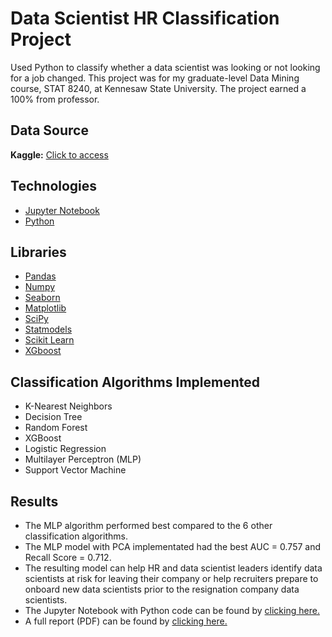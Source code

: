 # Data Scientist HR Classification Project
Used Python to classify whether a data scientist was looking or not looking for a job changed. This project was for my graduate-level Data Mining course, STAT 8240, at Kennesaw State University. The project earned a 100% from professor.

## Data Source
**Kaggle:** [Click to access](https://www.kaggle.com/arashnic/hr-analytics-job-change-of-data-scientists)

## Technologies
- [Jupyter Notebook](https://jupyter.org/)
- [Python](https://www.python.org/)

## Libraries
- [Pandas](https://pandas.pydata.org/)
- [Numpy](https://numpy.org/)
- [Seaborn](https://seaborn.pydata.org/)
- [Matplotlib](https://matplotlib.org/)
- [SciPy](https://scipy.org/)
- [Statmodels](https://www.statsmodels.org/stable/index.html)
- [Scikit Learn](https://scikit-learn.org/stable/)
- [XGboost](https://xgboost.readthedocs.io/en/stable/python/index.html)

## Classification Algorithms Implemented
- K-Nearest Neighbors
- Decision Tree
- Random Forest
- XGBoost
- Logistic Regression
- Multilayer Perceptron (MLP)
- Support Vector Machine

## Results
- The MLP algorithm performed best compared to the 6 other classification algorithms.
- The MLP model with PCA implementated had the best AUC = 0.757 and Recall Score = 0.712.
- The resulting model can help HR and data scientist leaders identify data scientists at risk for leaving their company or help recruiters prepare to onboard new data scientists prior to the resignation company data scientists.
- The Jupyter Notebook with Python code can be found by [clicking here.](https://github.com/julietwomack/Data-Scientist-HR-Classification/blob/main/Data-Scientist-HR-Classification-Project-Fall-2021.ipynb)
- A full report (PDF) can be found by [clicking here.](https://github.com/julietwomack/Data-Scientist-HR-Classification/blob/main/JULIET-WOMACK-STAT-8240-CLASSIFICATION-PROJECT-REPORT.pdf)
